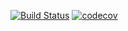 [![Build Status](https://travis-ci.org/ddcien/CMakeTutorial.svg?branch=master)](https://travis-ci.org/ddcien/CMakeTutorial)
[![codecov](https://codecov.io/gh/ddcien/CMakeTutorial/branch/master/graph/badge.svg)](https://codecov.io/gh/ddcien/CMakeTutorial)

